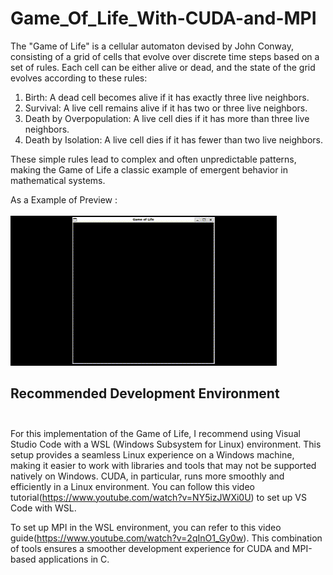 # Game_Of_Life_With-CUDA-and-MPI
The "Game of Life" is a cellular automaton devised by John Conway, consisting of a grid of cells that evolve over discrete time steps based on a set of rules. Each cell can be either alive or dead, and the state of the grid evolves according to these rules:

1) Birth: A dead cell becomes alive if it has exactly three live neighbors.
2) Survival: A live cell remains alive if it has two or three live neighbors.
3) Death by Overpopulation: A live cell dies if it has more than three live neighbors.
4) Death by Isolation: A live cell dies if it has fewer than two live neighbors.
   
These simple rules lead to complex and often unpredictable patterns, making the Game of Life a classic example of emergent behavior in mathematical systems.

As a Example of Preview : <br></br>
![Teaser Animation](src/game_of_life.gif)

## Recommended Development Environment<br></br>
For this implementation of the Game of Life, I recommend using Visual Studio Code with a WSL (Windows Subsystem for Linux) environment. This setup provides a seamless Linux experience on a Windows machine, making it easier to work with libraries and tools that may not be supported natively on Windows. CUDA, in particular, runs more smoothly and efficiently in a Linux environment. You can follow this video tutorial(https://www.youtube.com/watch?v=NY5izJWXi0U) to set up VS Code with WSL.

To set up MPI in the WSL environment, you can refer to this video guide(https://www.youtube.com/watch?v=2qInO1_Gy0w). This combination of tools ensures a smoother development experience for CUDA and MPI-based applications in C.
